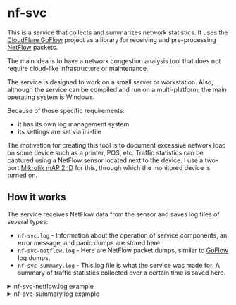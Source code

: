 # nf-svc

This is a service that collects and summarizes network statistics.
It uses the [CloudFlare GoFlow](https://github.com/cloudflare/goflow) project as a library for receiving and pre-processing [NetFlow](https://en.wikipedia.org/wiki/NetFlow) packets.

The main idea is to have a network congestion analysis tool that does not require cloud-like infrastructure or maintenance.

The service is designed to work on a small server or workstation.
Also, although the service can be compiled and run on a multi-platform, the main operating system is Windows.

Because of these specific requirements:
- it has its own log management system
- its settings are set via ini-file

The motivation for creating this tool is to document excessive network load on some device such as a printer, POS, etc. Traffic statistics can be captured using a NetFlow sensor located next to the device. I use a two-port [Mikrotik mAP 2nD](https://mikrotik.com/product/RBmAP2nD) for this, through which the monitored device is turned on.

## How it works

The service receives NetFlow data from the sensor and saves log files of several types:
 - `nf-svc.log` - Information about the operation of service components, an error message, and panic dumps are stored here.
 - `nf-svc-netflow.log` - Here are NetFlow packet dumps, similar to [GoFlow](https://github.com/cloudflare/goflow) log dumps.
 - `nf-svc-summary.log` - This log file is what the service was made for. A summary of traffic statistics collected over a certain time is saved here.

<details><summary>nf-svc-netflow.log example</summary>
  
```
2023-04-29 01:38:54.503 Type:NETFLOW_V9 TimeRecv:1682721534 SequenceNum:172685 Sampler:192.168.255.10 TimeFlowStart:2203946 TimeFlowEnd:2203946 Bytes:110 Packets:2 SrcAddr:192.168.0.82 DstAddr:224.0.0.252 Etype:2048 Proto:17 SrcPort:61238 DstPort:5355 InIf:2 OutIf:1 SrcMac:xx:xx:xx:xx:xx:xx DstMac:aa:aa:aa:aa:aa:aa
2023-04-29 01:38:54.503 Type:NETFLOW_V9 TimeRecv:1682721534 SequenceNum:172685 Sampler:192.168.255.10 TimeFlowStart:2203894 TimeFlowEnd:2203947 Bytes:4212 Packets:54 SrcAddr:192.168.0.82 DstAddr:192.168.0.255 Etype:2048 Proto:17 SrcPort:137 DstPort:137 InIf:2 OutIf:1 SrcMac:xx:xx:xx:xx:xx:xx DstMac:aa:aa:aa:aa:aa:aa
2023-04-29 01:38:54.503 Type:NETFLOW_V9 TimeRecv:1682721534 SequenceNum:172685 Sampler:192.168.255.10 TimeFlowStart:2203947 TimeFlowEnd:2203947 Bytes:370 Packets:8 SrcAddr:192.168.255.80 DstAddr:192.168.255.1 Etype:2048 Proto:6 SrcPort:47141 DstPort:5007 InIf:2 OutIf:1 SrcMac:xx:xx:xx:xx:xx:xx DstMac:cc:cc:cc:cc:cc:cc TCPFlags:2
2023-04-29 01:38:54.503 Type:NETFLOW_V9 TimeRecv:1682721534 SequenceNum:172685 Sampler:192.168.255.10 TimeFlowStart:2203947 TimeFlowEnd:2203947 Bytes:478 Packets:10 SrcAddr:192.168.255.1 DstAddr:192.168.255.80 Etype:2048 Proto:6 SrcPort:5007 DstPort:47141 InIf:1 OutIf:2 SrcMac:xx:xx:xx:xx:xx:xx DstMac:dd:dd:dd:dd:dd:dd TCPFlags:18
2023-04-29 01:38:59.703 Type:NETFLOW_V9 TimeRecv:1682721539 SequenceNum:172688 Sampler:192.168.255.10 TimeFlowStart:2203945 TimeFlowEnd:2203951 Bytes:495 Packets:3 SrcAddr:192.168.0.20 DstAddr:239.255.255.250 Etype:2048 Proto:17 SrcPort:63710 DstPort:1900 InIf:2 OutIf:1 SrcMac:xx:xx:xx:xx:xx:xx DstMac:ee:ee:ee:ee:ee:ee
```

</details>

<details><summary>nf-svc-summary.log example</summary>
  
```
2023-04-29 02:22:14.207 *** Summary for every 5 minutes ***
NETFLOW_V9(192.168.255.10)
  L3=IPv4, L4=UDP, Src=192.168.0.82, Dst=224.0.0.251, DstPort=5353, {Bytes:37321 Packets:611}
  L3=IPv4, L4=UDP, Src=192.168.0.82, Dst=192.168.0.255, DstPort=137, {Bytes:18252 Packets:234}
  L3=IPv4, L4=UDP, Src=192.168.0.82, Dst=224.0.0.252, DstPort=5355, {Bytes:13420 Packets:244}
  L3=IPv4, L4=UDP, Src=192.168.0.128, Dst=239.255.255.250, DstPort=1900, {Bytes:4752 Packets:24}
  L3=IPv4, L4=TCP, Src=192.168.255.1, Dst=192.168.255.80, SrcPort=5007, {Bytes:3095 Packets:63}
  L3=IPv4, L4=TCP, Src=192.168.255.80, Dst=192.168.255.1, DstPort=5007, {Bytes:2603 Packets:57}
  L3=IPv4, L4=UDP, Src=192.168.0.123, Dst=239.255.255.250, DstPort=1900, {Bytes:2340 Packets:12}
...
2023-04-29 02:37:14.222 *** Summary for every 20 minutes ***
NETFLOW_V9(192.168.255.10)
  L3=IPv4, L4=UDP, Src=192.168.0.82, Dst=224.0.0.251, DstPort=5353, {Bytes:144461 Packets:2365}
  L3=IPv4, L4=UDP, Src=192.168.0.82, Dst=192.168.0.255, DstPort=137, {Bytes:73944 Packets:948}
  L3=IPv4, L4=UDP, Src=192.168.0.82, Dst=224.0.0.252, DstPort=5355, {Bytes:59840 Packets:1088}
  L3=IPv4, L4=UDP, Src=192.168.0.128, Dst=239.255.255.250, DstPort=1900, {Bytes:22196 Packets:112}
  L3=IPv4, L4=TCP, Src=192.168.255.1, Dst=192.168.255.80, SrcPort=5007, {Bytes:14672 Packets:299}
  L3=IPv4, L4=TCP, Src=192.168.255.80, Dst=192.168.255.1, DstPort=5007, {Bytes:12184 Packets:267}
  L3=IPv4, L4=UDP, Src=192.168.0.24, Dst=239.255.255.250, DstPort=1900, {Bytes:8120 Packets:40}
...
2023-04-29 10:17:14.233 *** Summary for every 480 minutes ***
NETFLOW_V9(192.168.255.10) top 100 of 146
  L3=IPv4, L4=UDP, Src=192.168.0.82, Dst=224.0.0.251, DstPort=5353, {Bytes:3606097 Packets:59037}
  L3=IPv4, L4=UDP, Src=192.168.0.82, Dst=192.168.0.255, DstPort=137, {Bytes:1770210 Packets:22695}
  L3=IPv4, L4=UDP, Src=192.168.0.82, Dst=224.0.0.252, DstPort=5355, {Bytes:1500893 Packets:27289}
  L3=IPv4, L4=UDP, Src=192.168.0.128, Dst=239.255.255.250, DstPort=1900, {Bytes:568676 Packets:2872}
  L3=IPv4, L4=UDP, Src=192.168.0.24, Dst=239.255.255.250, DstPort=1900, {Bytes:194880 Packets:960}
  L3=IPv4, L4=UDP, Src=192.168.0.122, Dst=239.255.255.250, DstPort=1900, {Bytes:189885 Packets:977}
...
```

</details>
